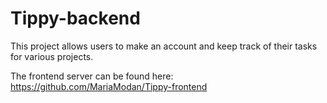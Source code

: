 # Tippy-backend

This project allows users to make an account and keep track of their tasks for various projects.

The frontend server can be found here: https://github.com/MariaModan/Tippy-frontend
